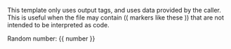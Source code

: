 This template only uses output tags, and uses data provided by the caller.
This is useful when the file may contain (( markers like these )) that are
not intended to be interpreted as code.

Random number: {{ number }}
